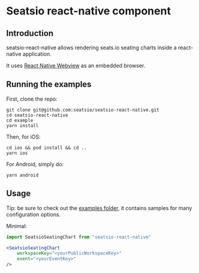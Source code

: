 # Seatsio react-native component 

## Introduction

seatsio-react-native allows rendering seats.io seating charts inside a react-native application. 

It uses [React Native Webview](https://github.com/react-native-webview/react-native-webview) as an embedded browser.

## Running the examples

First, clone the repo: 

```
git clone git@github.com:seatsio/seatsio-react-native.git                                                                     
cd seatsio-react-native
cd example
yarn install
```

Then, for iOS: 

```
cd ios && pod install && cd ..
yarn ios
```


For Android, simply do: 
```
yarn android
```


## Usage

Tip: be sure to check out the [examples folder](https://github.com/seatsio/seatsio-react-native/tree/master/example/examples), it contains samples for many configuration options. 

Minimal: 
```jsx
import SeatsioSeatingChart from "seatsio-react-native"

<SeatsioSeatingChart
    workspaceKey="<yourPublicWorkspaceKey>"
    event="<yourEventKey>"
/>
```
